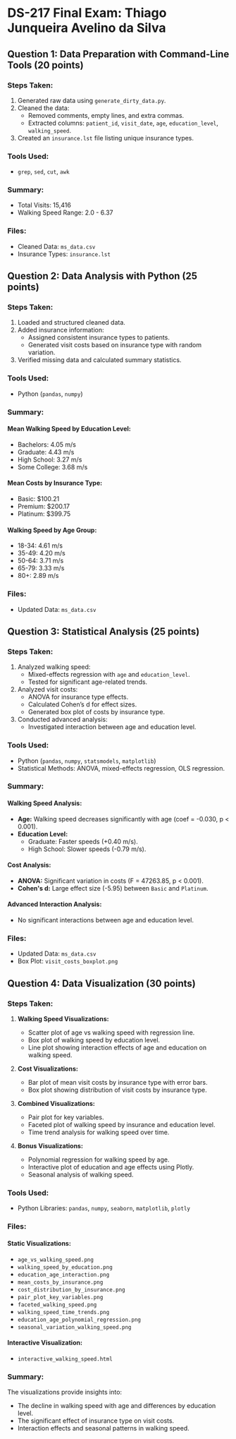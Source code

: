 # DS-217 Final Exam: Thiago Junqueira Avelino da Silva

## Question 1: Data Preparation with Command-Line Tools (20 points)

### Steps Taken:
1. Generated raw data using `generate_dirty_data.py`.
2. Cleaned the data:
   - Removed comments, empty lines, and extra commas.
   - Extracted columns: `patient_id`, `visit_date`, `age`, `education_level`, `walking_speed`.
3. Created an `insurance.lst` file listing unique insurance types.

### Tools Used:
- `grep`, `sed`, `cut`, `awk`

### Summary:
- Total Visits: 15,416
- Walking Speed Range: 2.0 - 6.37

### Files:
- Cleaned Data: `ms_data.csv`
- Insurance Types: `insurance.lst`

## Question 2: Data Analysis with Python (25 points)

### Steps Taken:
1. Loaded and structured cleaned data.
2. Added insurance information:
   - Assigned consistent insurance types to patients.
   - Generated visit costs based on insurance type with random variation.
3. Verified missing data and calculated summary statistics.

### Tools Used:
- Python (`pandas`, `numpy`)

### Summary:
#### Mean Walking Speed by Education Level:
- Bachelors: 4.05 m/s
- Graduate: 4.43 m/s
- High School: 3.27 m/s
- Some College: 3.68 m/s

#### Mean Costs by Insurance Type:
- Basic: \$100.21
- Premium: \$200.17
- Platinum: \$399.75

#### Walking Speed by Age Group:
- 18-34: 4.61 m/s
- 35-49: 4.20 m/s
- 50-64: 3.71 m/s
- 65-79: 3.33 m/s
- 80+: 2.89 m/s

### Files:
- Updated Data: `ms_data.csv`

## Question 3: Statistical Analysis (25 points)

### Steps Taken:
1. Analyzed walking speed:
   - Mixed-effects regression with `age` and `education_level`.
   - Tested for significant age-related trends.
2. Analyzed visit costs:
   - ANOVA for insurance type effects.
   - Calculated Cohen’s d for effect sizes.
   - Generated box plot of costs by insurance type.
3. Conducted advanced analysis:
   - Investigated interaction between age and education level.

### Tools Used:
- Python (`pandas`, `numpy`, `statsmodels`, `matplotlib`)
- Statistical Methods: ANOVA, mixed-effects regression, OLS regression.

### Summary:
#### Walking Speed Analysis:
- **Age:** Walking speed decreases significantly with age (coef = -0.030, p < 0.001).
- **Education Level:**
  - Graduate: Faster speeds (+0.40 m/s).
  - High School: Slower speeds (-0.79 m/s).

#### Cost Analysis:
- **ANOVA:** Significant variation in costs (F = 47263.85, p < 0.001).
- **Cohen's d:** Large effect size (-5.95) between `Basic` and `Platinum`.

#### Advanced Interaction Analysis:
- No significant interactions between age and education level.

### Files:
- Updated Data: `ms_data.csv`
- Box Plot: `visit_costs_boxplot.png`

## Question 4: Data Visualization (30 points)

### Steps Taken:
1. **Walking Speed Visualizations:**
   - Scatter plot of age vs walking speed with regression line.
   - Box plot of walking speed by education level.
   - Line plot showing interaction effects of age and education on walking speed.

2. **Cost Visualizations:**
   - Bar plot of mean visit costs by insurance type with error bars.
   - Box plot showing distribution of visit costs by insurance type.

3. **Combined Visualizations:**
   - Pair plot for key variables.
   - Faceted plot of walking speed by insurance and education level.
   - Time trend analysis for walking speed over time.

4. **Bonus Visualizations:**
   - Polynomial regression for walking speed by age.
   - Interactive plot of education and age effects using Plotly.
   - Seasonal analysis of walking speed.

### Tools Used:
- Python Libraries: `pandas`, `numpy`, `seaborn`, `matplotlib`, `plotly`

### Files:
#### Static Visualizations:
- `age_vs_walking_speed.png`
- `walking_speed_by_education.png`
- `education_age_interaction.png`
- `mean_costs_by_insurance.png`
- `cost_distribution_by_insurance.png`
- `pair_plot_key_variables.png`
- `faceted_walking_speed.png`
- `walking_speed_time_trends.png`
- `education_age_polynomial_regression.png`
- `seasonal_variation_walking_speed.png`

#### Interactive Visualization:
- `interactive_walking_speed.html`

### Summary:
The visualizations provide insights into:
- The decline in walking speed with age and differences by education level.
- The significant effect of insurance type on visit costs.
- Interaction effects and seasonal patterns in walking speed.